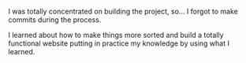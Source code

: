 I was totally concentrated on building the project, so... I forgot to make commits during the process.

I learned about how to make things more sorted and build a totally functional website putting in practice my knowledge by using what I learned.